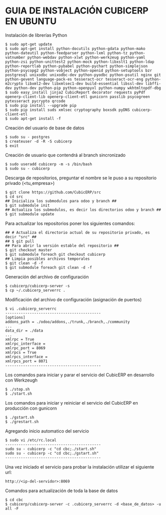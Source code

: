 GUIA DE INSTALACIÓN CUBICERP EN UBUNTU
======================================

Instalación de librerías Python

    $ sudo apt-get update
    $ sudo apt-get install python-docutils python-gdata python-mako python-dateutil python-feedparser python-lxml python-tz python-vatnumber python-webdav python-xlwt python-werkzeug python-yaml python-zsi python-unittest2 python-mock python-libxslt1 python-ldap python-reportlab python-pybabel python-pychart python-simplejson python-psycopg2 python-vobject python-openid python-setuptools bzr postgresql unixodbc unixodbc-dev python-pyodbc python-psutil nginx git python-gevent language-pack-es tesseract-ocr tesseract-ocr-eng python-m2crypto libxml2-dev libxmlsec1-dev build-essential libssl-dev libffi-dev python-dev python-pip python-openpyxl python-numpy wkhtmltopdf-dbg
    $ sudo easy_install jinja2 CubicReport decorator requests pyPdf openerp-client-lib openerp-client-etl gunicorn passlib psycogreen pytesseract pycrypto qrcode
    $ sudo pip install --upgrade pip
    $ sudo pip install suds xmlsec cryptography boxsdk pyDNS cubicerp-client-etl
    $ sudo apt-get install -f

Creación del usuario de base de datos

    $ sudo su - postgres
    $ createuser -d -R -S cubicerp
    $ exit

Creación de usuario que contendrá al branch sincronizado

    $ sudo useradd cubicerp -m -s /bin/bash
    $ sudo su - cubicerp
    
Descarga de repositorios, preguntar el nombre se le puso a su repositorio privado (<tu_empresa>)
    
    $ git clone https://github.com/CubicERP/src
    $ cd src
    ## Inicializa los submodulos para odoo y branch ##
    $ git submodule init
    ## Actualiza los submodulos, es decir los directorios odoo y branch ##
    $ git submodule update
    
Para actualizar los repositorios poner los siguientes comandos:

    ## # Actualiza el directorio actual de su repositorio privado, es decir "src" ##
    ## $ git pull 
    ## Para abrir la versión estable del repositorio ##
    $ git checkout master
    $ git submodule foreach git checkout cubicerp
    ## Limpia posibles archivos temporales
    $ git clean -d -f
    $ git submodule foreach git clean -d -f

Generación del archivo de configuración

    $ cubicerp/cubicerp-server -s
    $ cp ~/.cubicerp_serverrc .


Modificación del archivo de configuración (asignación de puertos)

    $ vi .cubicerp_serverrc
    -------------------------------------------
    [options]
    addons_path = ./odoo/addons,./trunk,./branch,./community
    ...
    data_dir = ./data
    ...
    xmlrpc = True
    xmlrpc_interface =
    xmlrpc_port = 8069
    xmlrpcs = True
    xmlrpcs_interface =
    xmlrpcs_port = 8071
    -------------------------------------------


Los comandos para iniciar y parar el servicio del CubicERP en desarrollo con Werkzeugh

    $ ./stop.sh
    $ ./start.sh

Los comandos para iniciar y reiniciar el servicio del CubicERP en producción con gunicorn

    $ ./gstart.sh
    $ ./grestart.sh

Agregando inicio automatico del servicio

    $ sudo vi /etc/rc.local
    -------------------------------------------
    sudo su - cubicerp -c "cd cbc;./start.sh"
    sudo su - cubicerp -c "cd cbc;./gstart.sh"
    -------------------------------------------

Una vez iniciado el servicio para probar la instalación utilizar el siguiente url:

    http://<ip-del-servidor>:8069


Comandos para actualización  de toda la base de datos

    $ cd cbc
    $ cubicerp/cubicerp-server -c .cubicerp_serverrc -d <base_de_datos> -u all -F

